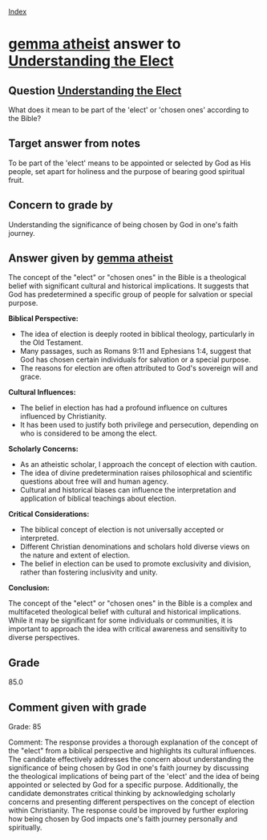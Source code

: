 
[Index](../../index.md)
# [gemma atheist](../../answering_models/gemma_atheist.md) answer to [Understanding the Elect](../../questions/Understanding_the_Elect.md)

## Question [Understanding the Elect](../../questions/Understanding_the_Elect.md)
What does it mean to be part of the 'elect' or 'chosen ones' according to the Bible?

## Target answer from notes
To be part of the 'elect' means to be appointed or selected by God as His people, set apart for holiness and the purpose of bearing good spiritual fruit.

## Concern to grade by
Understanding the significance of being chosen by God in one's faith journey.

## Answer given by [gemma atheist](../../answering_models/gemma_atheist.md)
The concept of the "elect" or "chosen ones" in the Bible is a theological belief with significant cultural and historical implications. It suggests that God has predetermined a specific group of people for salvation or special purpose.

**Biblical Perspective:**

* The idea of election is deeply rooted in biblical theology, particularly in the Old Testament.
* Many passages, such as Romans 9:11 and Ephesians 1:4, suggest that God has chosen certain individuals for salvation or a special purpose.
* The reasons for election are often attributed to God's sovereign will and grace.

**Cultural Influences:**

* The belief in election has had a profound influence on cultures influenced by Christianity.
* It has been used to justify both privilege and persecution, depending on who is considered to be among the elect.

**Scholarly Concerns:**

* As an atheistic scholar, I approach the concept of election with caution.
* The idea of divine predetermination raises philosophical and scientific questions about free will and human agency.
* Cultural and historical biases can influence the interpretation and application of biblical teachings about election.

**Critical Considerations:**

* The biblical concept of election is not universally accepted or interpreted.
* Different Christian denominations and scholars hold diverse views on the nature and extent of election.
* The belief in election can be used to promote exclusivity and division, rather than fostering inclusivity and unity.

**Conclusion:**

The concept of the "elect" or "chosen ones" in the Bible is a complex and multifaceted theological belief with cultural and historical implications. While it may be significant for some individuals or communities, it is important to approach the idea with critical awareness and sensitivity to diverse perspectives.

## Grade
85.0

## Comment given with grade
Grade: 85

Comment: The response provides a thorough explanation of the concept of the "elect" from a biblical perspective and highlights its cultural influences. The candidate effectively addresses the concern about understanding the significance of being chosen by God in one's faith journey by discussing the theological implications of being part of the 'elect' and the idea of being appointed or selected by God for a specific purpose. Additionally, the candidate demonstrates critical thinking by acknowledging scholarly concerns and presenting different perspectives on the concept of election within Christianity. The response could be improved by further exploring how being chosen by God impacts one's faith journey personally and spiritually.
